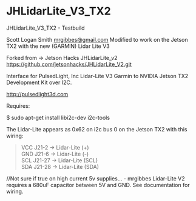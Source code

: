 # JHLidarLite_V3_TX2
JHLidarLite_V3_TX2 - Testbuild

Scott Logan Smith
mrgibbes@gmail.com
Modified to work on the Jetson TX2 with the new (GARMIN) Lidar Lite V3

Forked from -> Jetson Hacks JHLidarLite_v2 https://github.com/jetsonhacks/JHLidarLite_V2.git

Interface for PulsedLight, Inc Lidar-Lite V3 Garmin to NVIDIA Jetson TX2 Development Kit over I2C.

http://pulsedlight3d.com

Requires:

$ sudo apt-get install libi2c-dev i2c-tools

The Lidar-Lite appears as 0x62 on i2c bus 0 on the Jetson TX2 with this wiring:

<blockquote><p>
VCC J21-2 ->   Lidar-Lite (+)<br>
GND J21-6 ->   Lidar-Lite (-)<br>
SCL J21-27 ->  Lidar-Lite (SCL)<br>
SDA J21-28 ->  Lidar-Lite (SDA)</p></blockquote>

//Not sure if true on high current 5v supplies... - mrgibbes
Lidar-Lite V2 requires a 680uF capacitor between 5V and GND. See documentation for wiring.
